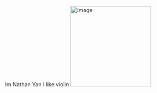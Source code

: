 Im Nathan Yan 
I like violin 
<img width="213" alt="image" src="https://github.com/user-attachments/assets/c6e57e36-c126-492e-9ec2-d9ec01e2cc96">
